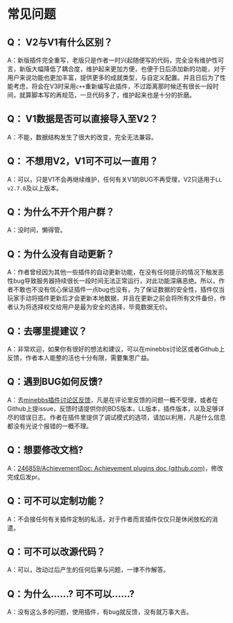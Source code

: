 # 常见问题



## Q： V2与V1有什么区别？

A：新版插件完全重写，老版只是作者一时兴起随便写的代码，完全没有维护性可言，新版大幅降低了耦合度，维护起来更加方便，也便于日后添加新的功能，对于用户来说功能也更加丰富，提供更多的成就类型，与自定义配置。并且日后为了性能考虑，将会在V3时采用`c++`重新编写此插件，不过距离那时候还有很长一段时间，就算脚本写的再规范，一旦代码多了，维护起来也是十分的折磨。



## Q： V1数据是否可以直接导入至V2？

A：不能，数据结构发生了很大的改变，完全无法兼容。



## Q： 不想用V2，V1可不可以一直用？

A：可以，只是V1不会再继续维护，任何有关V1的BUG不再受理，V2只适用于`LL v2.7.0`及以上版本。



## Q：为什么不开个用户群？

A：没时间，懒得管。



## Q：为什么没有自动更新？

A：作者曾经因为其他一些插件的自动更新功能，在没有任何提示的情况下触发恶性bug导致服务器持续很长一段时间无法正常运行，对此功能深痛恶绝。所以，作者不敢也不没有信心保证插件一点bug也没有，为了保证数据的安全性，插件仅当玩家手动将插件更新后才会更新本地数据，并且在更新之前会将所有文件备份，作者认为将选择权交给用户是最为安全的选择，毕竟数据无价。



## Q：去哪里提建议？

A：非常欢迎，如果你有很好的想法和建议，可以在minebbs讨论区或者Github上反馈，作者本人能整的活也十分有限，需要集思广益。



## Q：遇到BUG如何反馈?

A：去<a href="https://www.minebbs.com/threads/9594/">minebbs插件讨论区反馈</a>，凡是在评论里反馈的问题一概不受理，或者在Github上提issue，反馈时请提供你的BDS版本，LL版本，插件版本，以及足够详尽的错误日志。作者在插件里提供了调试模式的选项，请加以利用，凡是什么信息都没有光说个报错的一概不理。



## Q：想要修改文档?

A：[246859/AchievementDoc: Achievement plugins doc (github.com)](https://github.com/246859/AchievementDoc)，修改完成后发pr。



## Q：可不可以定制功能？

A：不会接任何有关插件定制的私活，对于作者而言插件仅仅只是休闲放松的消遣。



## Q：可不可以改源代码？

A：可以，改动过后产生的任何后果与问题，一律不作解答。



## Q：为什么......? 可不可以......?

A：没有这么多的问题，使用插件，有bug就反馈，没有就万事大吉。
